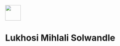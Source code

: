 <div>
  <img style="height: 50px; width: 50px;" src="https://www.canva.com/design/DAF-Dhu7A3c/zy0RO9sXzbA0gwneP7n6GA/watch" />
</div>

<h1>Lukhosi Mihlali Solwandle</h1>

<!--
**Solwandle-Mihlali/Solwandle-Mihlali** is a ✨ _special_ ✨ repository because its `README.md` (this file) appears on your GitHub profile.

Here are some ideas to get you started:

- 🔭 I’m currently working on ...
- 🌱 I’m currently learning ...
- 👯 I’m looking to collaborate on ...
- 🤔 I’m looking for help with ...
- 💬 Ask me about ...
- 📫 How to reach me: ...
- 😄 Pronouns: ...
- ⚡ Fun fact: ...
-->

